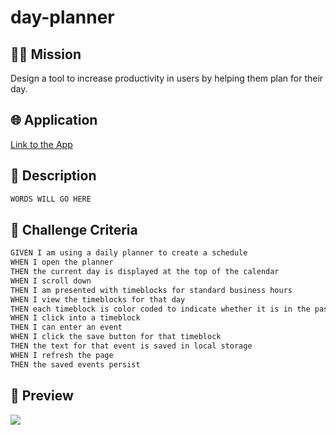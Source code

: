 # day-planner
## 👨‍💻 Mission
Design a tool to increase productivity in users by helping them plan for their day.

## 🌐 Application
<a href="https://pr1me-e1gh7.github.io/weather-dashboard/">Link to the App</a>

## 💭 Description
```md
WORDS WILL GO HERE
```
## 🏁 Challenge Criteria
```md
GIVEN I am using a daily planner to create a schedule
WHEN I open the planner
THEN the current day is displayed at the top of the calendar
WHEN I scroll down
THEN I am presented with timeblocks for standard business hours
WHEN I view the timeblocks for that day
THEN each timeblock is color coded to indicate whether it is in the past, present, or future
WHEN I click into a timeblock
THEN I can enter an event
WHEN I click the save button for that timeblock
THEN the text for that event is saved in local storage
WHEN I refresh the page
THEN the saved events persist
```
## 🎨 Preview
<img src="/assets/images/day-planner-preview.gif"/>
